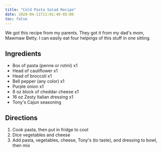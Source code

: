 ```yaml
---
title: "Cold Pasta Salad Recipe"
date: 2020-04-11T21:01:49-05:00
toc: false
---
```


We got this recipe from my parents. They got it from my dad's mom, Mawmaw Betty. I can easily eat four helpings of this stuff in one sitting.

## Ingredients

- Box of pasta (penne or rotini) x1
- Head of cauliflower x1
- Head of broccoli x1
- Bell pepper (any color) x1
- Purple onion x1
- 8 oz block of cheddar cheese x1
- 16 oz Zesty Italian dressing x1
- Tony's Cajun seasoning

## Directions

1. Cook pasta, then put in fridge to cool
1. Dice vegetables and cheese
1. Add pasta, vegetables, cheese, Tony's (to taste), and dressing to bowl, then mix
